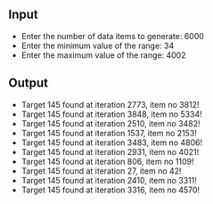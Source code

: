 ## Input

- Enter the number of data items to generate: 6000
- Enter the minimum value of the range: 34 
- Enter the maximum value of the range: 4002

## Output

- Target 145 found at iteration 2773, item no 3812!
- Target 145 found at iteration 3848, item no 5334!
- Target 145 found at iteration 2510, item no 3482!
- Target 145 found at iteration 1537, item no 2153!
- Target 145 found at iteration 3483, item no 4806!
- Target 145 found at iteration 2931, item no 4021!
- Target 145 found at iteration 806, item no 1109!
- Target 145 found at iteration 27, item no 42!
- Target 145 found at iteration 2410, item no 3311!
- Target 145 found at iteration 3316, item no 4570!
